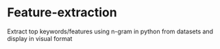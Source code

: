 # Feature-extraction 
Extract top keywords/features using n-gram in python from datasets and display in visual format
